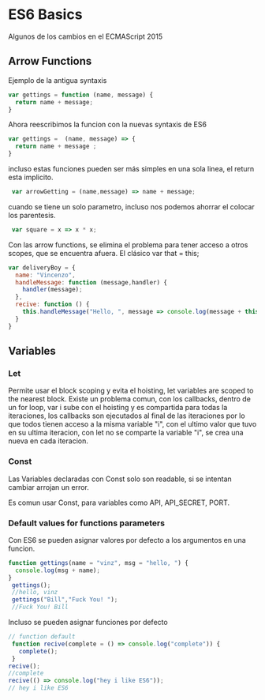 # ES6 Basics
Algunos de los cambios en el ECMAScript 2015

## Arrow Functions
 Ejemplo de la antigua syntaxis
```js
var gettings = function (name, message) {
  return name + message;
}

```
Ahora reescribimos la funcion con la nuevas syntaxis de ES6

```js
var gettings =  (name, message) => {
  return name + message ;
}

```
incluso estas funciones pueden ser más simples en una sola linea,
el return esta implicito.

```js
 var arrowGetting = (name,message) => name + message;

```
cuando se tiene un solo parametro, incluso nos podemos ahorrar el colocar
los parentesis.

```js
 var square = x => x * x;
```
Con las arrow functions, se elimina el problema para tener acceso a otros scopes,
que se encuentra afuera. El clásico var that = this;

```js
var deliveryBoy = {
  name: "Vincenzo",
  handleMessage: function (message,handler) {
    handler(message);
  },
  recive: function () {
    this.handleMessage("Hello, ", message => console.log(message + this.name));
  }
}
```
## Variables

### Let
 Permite usar el block scoping y evita el hoisting,
 let variables are scoped to the nearest block.
 Existe un problema comun, con los callbacks, dentro de un for loop, var i sube
 con el hoisting y es compartida para todas la iteraciones, los callbacks son
 ejecutados al final de las iteraciones por lo que todos tienen acceso a la misma
 variable "i", con el ultimo valor que tuvo en su ultima iteracion, con let no
 se comparte la variable "i", se crea una nueva en cada iteracion.


###  Const
 Las Variables declaradas con Const solo son readable, si se intentan cambiar
 arrojan un error.

 Es comun usar Const, para variables como API, API_SECRET, PORT.


### Default values for functions parameters

 Con ES6 se pueden asignar valores por defecto a los argumentos en una funcion.
```js
function gettings(name = "vinz", msg = "hello, ") {
  console.log(msg + name);
}
 gettings();
 //hello, vinz
 gettings("Bill","Fuck You! ");
 //Fuck You! Bill
```
Incluso se pueden asignar funciones por defecto

```js
// function default
 function recive(complete = () => console.log("complete")) {
   complete();
 }
recive();
//complete
recive(() => console.log("hey i like ES6"));
// hey i like ES6

```
